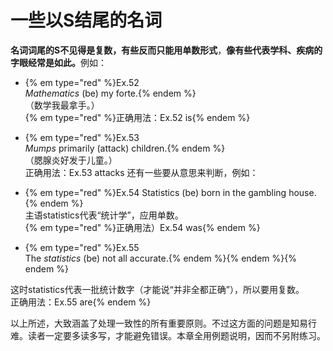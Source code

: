 # 一些以S结尾的名词

**名词词尾的S不见得是复数，有些反而只能用单数形式**，<b>像有些代表学科、疾病的字眼经常是如此。</b>例如：  

- {% em type="red" %}Ex.52  
<em>Mathematics</em> (be) my forte.{% endem %}  
（数学我最拿手。）  
{% em type="red" %}正确用法：Ex.52 is{% endem %}   

- {% em type="red" %}Ex.53  
<em>Mumps</em> primarily (attack) children.{% endem %}   
（腮腺炎好发于儿童。）  
正确用法：Ex.53 attacks
还有一些要从意思来判断，例如： 
- {% em type="red" %}Ex.54 Statistics (be) born in the gambling house.{% endem %}  
主语statistics代表“统计学”，应用单数。  
{% em type="red" %}正确用法）Ex.54 was{% endem %}   

- {% em type="red" %}Ex.55  
The <em>statistics</em> (be) not all accurate.{% endem %}{% endem %}{% endem %}  

这时statistics代表一批统计数字（才能说“并非全都正确”），所以要用复数。  
正确用法：Ex.55 are{% endem %} 


以上所述，大致涵盖了处理一致性的所有重要原则。不过这方面的问题是知易行难。读者一定要多读多写，才能避免错误。本章全用例题说明，因而不另附练习。